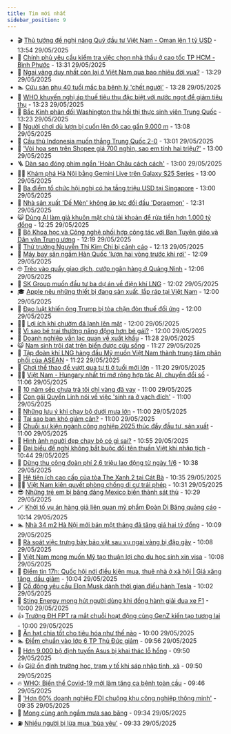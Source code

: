 ```yaml
---
title: Tim mới nhất
sidebar_position: 9
---
```


<!-- vnexpress-tin-moi-nhat:START -->
- 🎬 [Thủ tướng đề nghị nâng Quỹ đầu tư Việt Nam - Oman lên 1 tỷ USD](https://vnexpress.net/thu-tuong-de-nghi-nang-quy-dau-tu-viet-nam-oman-len-1-ty-usd-4892202.html) - 13:54 29/05/2025
- 🐎 [Chính phủ yêu cầu kiểm tra việc chọn nhà thầu ở cao tốc TP HCM - Bình Phước](https://vnexpress.net/chinh-phu-yeu-cau-kiem-tra-viec-chon-nha-thau-o-cao-toc-tp-hcm-binh-phuoc-4892205.html) - 13:31 29/05/2025
- 🦍 [Ngai vàng duy nhất còn lại ở Việt Nam qua bao nhiêu đời vua?](https://vnexpress.net/ngai-vang-duy-nhat-con-lai-o-viet-nam-qua-bao-nhieu-doi-vua-4892023.html) - 13:29 29/05/2025
- 🏊 [Cứu sản phụ 40 tuổi mắc ba bệnh lý &#39;chết người&#39;](https://vnexpress.net/cuu-san-phu-40-tuoi-mac-ba-benh-ly-chet-nguoi-4891898.html) - 13:28 29/05/2025
- 🎊 [WHO khuyến nghị áp thuế tiêu thụ đặc biệt với nước ngọt để giảm tiêu thụ](https://vnexpress.net/who-khuyen-nghi-ap-thue-tieu-thu-dac-biet-voi-nuoc-ngot-de-giam-tieu-thu-4892196.html) - 13:23 29/05/2025
- 🎃 [Bắc Kinh phản đối Washington thu hồi thị thực sinh viên Trung Quốc](https://vnexpress.net/bac-kinh-phan-doi-washington-thu-hoi-thi-thuc-sinh-vien-trung-quoc-4892190.html) - 13:23 29/05/2025
- 🧰 [Người chơi dù lượn bị cuốn lên độ cao gần 9.000 m](https://vnexpress.net/nguoi-choi-du-luon-bi-cuon-len-do-cao-gan-9-000-m-4892156.html) - 13:08 29/05/2025
- 🔭 [Cầu thủ Indonesia muốn thắng Trung Quốc 2-0](https://vnexpress.net/cau-thu-indonesia-muon-thang-trung-quoc-2-0-4892195.html) - 13:01 29/05/2025
- 🫶 [&#39;Vòi hoa sen trên Shopee giá 700 nghìn, sao em tính hai triệu?&#39;](https://vnexpress.net/voi-hoa-sen-tren-shopee-gia-700-nghin-sao-em-tinh-hai-trieu-4892135.html) - 13:00 29/05/2025
- 🪜 [Dàn sao đóng phim ngắn &#39;Hoàn Châu cách cách&#39;](https://vnexpress.net/dan-sao-dong-phim-ngan-hoan-chau-cach-cach-4892066.html) - 13:00 29/05/2025
- 👨‍🏫 [Khám phá Hà Nội bằng Gemini Live trên Galaxy S25 Series](https://vnexpress.net/kham-pha-ha-noi-bang-gemini-live-tren-galaxy-s25-series-4892203.html) - 13:00 29/05/2025
- 🎊 [Ba điểm tổ chức hội nghị có hạ tầng triệu USD tại Singapore](https://vnexpress.net/ba-diem-to-chuc-hoi-nghi-co-ha-tang-trieu-usd-tai-singapore-4892172.html) - 13:00 29/05/2025
- 🎊 [Nhà sản xuất &#39;Dế Mèn&#39; không áp lực đối đầu &#39;Doraemon&#39;](https://vnexpress.net/nha-san-xuat-de-men-khong-ap-luc-doi-dau-doraemon-4892138.html) - 12:31 29/05/2025
- 😺 [Dùng AI làm giả khuôn mặt chủ tài khoản để  rửa tiền hơn 1.000 tỷ đồng](https://vnexpress.net/dung-ai-tao-khuon-mat-gia-de-rua-tien-hon-1-000-ty-dong-4891929.html) - 12:25 29/05/2025
- 🐘 [Bộ Khoa học và Công nghệ phối hợp công tác với Ban Tuyên giáo và Dân vận Trung ương](https://vnexpress.net/bo-khoa-hoc-va-cong-nghe-phoi-hop-cong-tac-voi-ban-tuyen-giao-va-dan-van-trung-uong-4892181.html) - 12:19 29/05/2025
- 🌁 [Thứ trưởng Nguyễn Thị Kim Chi bị cảnh cáo](https://vnexpress.net/thu-truong-nguyen-thi-kim-chi-bi-canh-cao-4892194.html) - 12:13 29/05/2025
- 🐲 [Máy bay săn ngầm Hàn Quốc &#39;lượn hai vòng trước khi rơi&#39;](https://vnexpress.net/may-bay-san-ngam-han-quoc-luon-hai-vong-truoc-khi-roi-4892177.html) - 12:09 29/05/2025
- 🤓 [Trèo vào quầy giao dịch, cướp ngân hàng ở Quảng Ninh](https://vnexpress.net/treo-vao-quay-giao-dich-cuop-ngan-hang-o-quang-ninh-4892197.html) - 12:06 29/05/2025
- 💪 [SK Group muốn đầu tư ba dự án về điện khí LNG](https://vnexpress.net/sk-group-muon-dau-tu-ba-du-an-ve-dien-khi-lng-4892198.html) - 12:02 29/05/2025
- 🎓 [Apple nêu những thiết bị đang sản xuất, lắp ráp tại Việt Nam](https://vnexpress.net/apple-neu-nhung-thiet-bi-dang-san-xuat-lap-rap-tai-viet-nam-4891885.html) - 12:00 29/05/2025
- 🫣 [Đạo luật khiến ông Trump bị tòa chặn đòn thuế đối ứng](https://vnexpress.net/dao-luat-khien-ong-trump-bi-toa-chan-don-thue-doi-ung-4891798.html) - 12:00 29/05/2025
- 🧑‍💻 [Lợi ích khi chườm đá lạnh lên mặt](https://vnexpress.net/loi-ich-khi-chuom-da-lanh-len-mat-4891957.html) - 12:00 29/05/2025
- 🐲 [Vì sao bé trai thường năng động hơn bé gái?](https://vnexpress.net/vi-sao-be-trai-thuong-nang-dong-hon-be-gai-4891934.html) - 12:00 29/05/2025
- 🌝 [Doanh nghiệp vẫn lạc quan về xuất khẩu](https://vnexpress.net/doanh-nghiep-van-lac-quan-ve-xuat-khau-4892149.html) - 11:28 29/05/2025
- 😺 [Nam sinh trôi dạt trên biển được cứu sống](https://vnexpress.net/nam-sinh-troi-dat-tren-bien-duoc-cuu-song-4892185.html) - 11:27 29/05/2025
- 🐎 [Tập đoàn khí LNG hàng đầu Mỹ muốn Việt Nam thành trung tâm phân phối của ASEAN](https://vnexpress.net/tap-doan-khi-lng-hang-dau-my-muon-viet-nam-thanh-trung-tam-phan-phoi-cua-asean-4892184.html) - 11:22 29/05/2025
- 🎡 [Chơi thể thao để vượt qua tự ti ở tuổi mới lớn](https://vnexpress.net/choi-the-thao-de-vuot-qua-tu-ti-o-tuoi-moi-lon-4891955.html) - 11:20 29/05/2025
- 👨‍🏫 [Việt Nam - Hungary nhất trí mở rộng hợp tác AI, chuyển đổi số](https://vnexpress.net/viet-nam-hungary-nhat-tri-mo-rong-hop-tac-ai-chuyen-doi-so-4892179.html) - 11:06 29/05/2025
- 🦆 [10 năm sếp chưa trả tôi chỉ vàng đã vay](https://vnexpress.net/10-nam-sep-chua-tra-toi-chi-vang-da-vay-4891839.html) - 11:00 29/05/2025
- 🚦 [Con gái Quyền Linh nói về việc &#39;sinh ra ở vạch đích&#39;](https://vnexpress.net/con-gai-quyen-linh-noi-ve-viec-sinh-ra-o-vach-dich-4891488.html) - 11:00 29/05/2025
- 💫 [Những lưu ý khi chạy bộ dưới mưa lớn](https://vnexpress.net/nhung-luu-y-khi-chay-bo-duoi-mua-lon-4892090.html) - 11:00 29/05/2025
- 🎉 [Tại sao bạn khó giảm cân?](https://vnexpress.net/tai-sao-ban-kho-giam-can-4892004.html) - 11:00 29/05/2025
- 🌋 [Chuỗi sự kiện ngành công nghiệp 2025 thúc đẩy đầu tư, sản xuất](https://vnexpress.net/chuoi-su-kien-nganh-cong-nghiep-2025-thuc-day-dau-tu-san-xuat-4891891.html) - 11:00 29/05/2025
- 🤖 [Hình ảnh người đẹp chạy bộ có gì sai?](https://vnexpress.net/cau-do-iq-thu-tai-tinh-mat-hinh-anh-nguoi-dep-chay-bo-co-gi-sai-4891146.html) - 10:55 29/05/2025
- 🦏 [Đại biểu đề nghị không bắt buộc đổi tên thuần Việt khi nhập tịch](https://vnexpress.net/dai-bieu-de-nghi-khong-bat-buoc-doi-ten-thuan-viet-khi-nhap-tich-4892073.html) - 10:44 29/05/2025
- 🦩 [Dừng thu công đoàn phí 2,6 triệu lao động từ ngày 1/6](https://vnexpress.net/dung-thu-cong-doan-phi-2-6-trieu-lao-dong-tu-ngay-1-6-4892162.html) - 10:38 29/05/2025
- 👺 [Hệ tiện ích cao cấp của tòa The Xanh 2 tại Cát Bà](https://vnexpress.net/he-tien-ich-cao-cap-cua-toa-the-xanh-2-tai-cat-ba-4892180.html) - 10:35 29/05/2025
- 🧑‍🏫 [Việt Nam kiên quyết phòng chống di cư trái phép](https://vnexpress.net/viet-nam-kien-quyet-phong-chong-di-cu-trai-phep-4892146.html) - 10:31 29/05/2025
- 😎 [Những trẻ em bị băng đảng Mexico biến thành sát thủ](https://vnexpress.net/nhung-tre-em-bi-bang-dang-mexico-bien-thanh-sat-thu-4891793.html) - 10:29 29/05/2025
- 🪄 [Khởi tố vụ án hàng giả liên quan mỹ phẩm Đoàn Di Băng quảng cáo](https://vnexpress.net/khoi-to-vu-an-hang-gia-lien-quan-my-pham-doan-di-bang-quang-cao-4891409.html) - 10:14 29/05/2025
- 🏊 [Nhà 34 m2 Hà Nội mới bán một tháng đã tăng giá hai tỷ đồng](https://vnexpress.net/nha-34-m2-ha-noi-moi-ban-mot-thang-da-tang-gia-hai-ty-dong-4892110.html) - 10:09 29/05/2025
- 💃 [Rà soát việc trưng bày bảo vật sau vụ ngai vàng bị đập gãy](https://vnexpress.net/ra-soat-viec-trung-bay-bao-vat-sau-vu-ngai-vang-bi-dap-gay-4892160.html) - 10:08 29/05/2025
- 🦆 [Việt Nam mong muốn Mỹ tạo thuận lợi cho du học sinh xin visa](https://vnexpress.net/viet-nam-mong-muon-my-tao-thuan-loi-cho-du-hoc-sinh-xin-visa-4892127.html) - 10:08 29/05/2025
- 🎊 [Điểm tin 17h: Quốc hội nới điều kiện mua, thuê nhà ở xã hội | Giá xăng tăng, dầu giảm](https://vnexpress.net/diem-tin-17h-quoc-hoi-noi-dieu-kien-mua-thue-nha-o-xa-hoi-gia-xang-tang-dau-giam-4892163.html) - 10:04 29/05/2025
- 👺 [Cổ đông yêu cầu Elon Musk dành thời gian điều hành Tesla](https://vnexpress.net/co-dong-yeu-cau-elon-musk-danh-thoi-gian-dieu-hanh-tesla-4892123.html) - 10:02 29/05/2025
- 🎡 [Sting Energy mong hút người dùng khi đồng hành giải đua xe F1](https://vnexpress.net/sting-energy-mong-hut-nguoi-dung-khi-dong-hanh-giai-dua-xe-f1-4892150.html) - 10:00 29/05/2025
- 👍 [Trường ĐH FPT ra mắt chuỗi hoạt động cùng GenZ kiến tạo tương lai](https://vnexpress.net/truong-dh-fpt-ra-mat-chuoi-hoat-dong-cung-genz-kien-tao-tuong-lai-4892034.html) - 10:00 29/05/2025
- 🐎 [Ăn hạt chia tốt cho tiêu hóa như thế nào](https://vnexpress.net/an-hat-chia-tot-cho-tieu-hoa-nhu-the-nao-4892016.html) - 10:00 29/05/2025
- 🏊 [Điểm chuẩn vào lớp 6 TP Thủ Đức giảm](https://vnexpress.net/diem-chuan-vao-lop-6-thcs-tran-quoc-toan-1-hoa-lu-binh-tho-2025-4892161.html) - 09:56 29/05/2025
- 🦩 [Hơn 9.000 bộ định tuyến Asus bị khai thác lỗ hổng](https://vnexpress.net/hon-9-000-bo-dinh-tuyen-asus-bi-khai-thac-lo-hong-4891972.html) - 09:50 29/05/2025
- 👍 [Giữ ổn định trường học, trạm y tế khi sáp nhập tỉnh, xã](https://vnexpress.net/giu-on-dinh-truong-hoc-tram-y-te-khi-sap-nhap-tinh-xa-4892078.html) - 09:50 29/05/2025
- 🔥 [WHO: Biến thể Covid-19 mới làm tăng ca bệnh toàn cầu](https://vnexpress.net/who-bien-the-covid-19-moi-lam-tang-ca-benh-toan-cau-4892154.html) - 09:46 29/05/2025
- 💄 [&#39;Hơn 60% doanh nghiệp FDI chuộng khu công nghiệp thông minh&#39;](https://vnexpress.net/hon-60-doanh-nghiep-fdi-chuong-khu-cong-nghiep-thong-minh-4892130.html) - 09:35 29/05/2025
- 🤡 [Mong cùng anh ngắm mưa sao băng](https://vnexpress.net/mong-cung-anh-ngam-mua-sao-bang-4892097.html) - 09:34 29/05/2025
- ⛽️ [Nhiều người bị lừa mua &#39;bùa yêu&#39;](https://vnexpress.net/nhieu-nguoi-bi-lua-mua-bua-yeu-4892143.html) - 09:33 29/05/2025<!-- vnexpress-tin-moi-nhat:END -->
